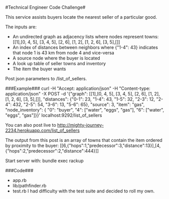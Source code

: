 #Technical Engineer Code Challenge#

This service assists buyers locate the nearest seller of a particular good. 

The inputs are:

- An undirected graph as adjacency lists where nodes represent towns: [[1],[0, 4, 5], [3, 4, 5], [2, 6], [1, 2], [1, 2, 6], [3, 5],[]]
- An index of distances between neighbors where {"1-4": 43} indicates that node 1 is 43 km from node 4 and vice-versa
- A source node where the buyer is located
- A look up table of seller towns and inventory
- The item the buyer wants

Post json parameters to /list_of_sellers.

###Example###
curl -H "Accept: application/json" -H "Content-type: application/json" -X POST -d '{"graph": [[1],[0, 4, 5], [3, 4, 5], [2, 6], [1, 2], [1, 2, 6], [3, 5],[]], "distances": {"0-1": 23, "1-4": 43, "1-5": 32, "2-3": 12, "2-4": 432, "2-5": 54, "3-6": 13, "5-6": 65}, "source": 3, "item": "gas", "node_inventory": { "0": "buyer", "4": ["water", "eggs", "gas"], "6": ["water", "eggs", "gas"]}}' localhost:9292/list_of_sellers

You can also post live to http://mighty-journey-2234.herokuapp.com/list_of_sellers

The output from this post is an array of towns that contain the item ordered by proximity to the buyer: [[6,{"hops":1,"predecessor":3,"distance":13}],[4,{"hops":2,"predecessor":2,"distance":444}]]

Start server with: bundle exec rackup

###Code###
- app.rb
- lib/pathfinder.rb
- test.rb I had difficulty with the test suite and decided to roll my own. 
